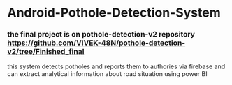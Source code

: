 # Android-Pothole-Detection-System
### the final project is on pothole-detection-v2 repository https://github.com/VIVEK-48N/pothole-detection-v2/tree/Finished_final
this system detects potholes and reports them to authories via firebase and can extract analytical information about road situation using power BI
